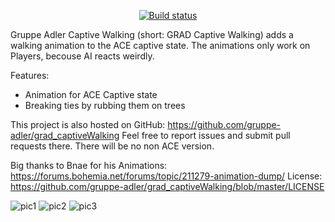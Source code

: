 <p align="center">
    <a href="https://travis-ci.org/gruppe-adler/grad_captiveWalking">
        <img src="https://api.travis-ci.org/gruppe-adler/grad_captiveWalking.svg?branch=master" alt="Build status">
    </a>
</p>

Gruppe Adler Captive Walking (short: GRAD Captive Walking) adds a walking animation to the ACE captive state.
The animations only work on Players, becouse AI reacts weirdly.

Features:
- Animation for ACE Captive state
- Breaking ties by rubbing them on trees

This project is also hosted on GitHub: https://github.com/gruppe-adler/grad_captiveWalking
Feel free to report issues and submit pull requests there.
There will be no non ACE version.

Big thanks to Bnae for his Animations: https://forums.bohemia.net/forums/topic/211279-animation-dump/
License: https://github.com/gruppe-adler/grad_captiveWalking/blob/master/LICENSE

![pic1](https://imgur.com/U4fBVlN.jpg)
![pic2](https://imgur.com/rAms8ng.jpg)
![pic3](https://imgur.com/gCQ1lfu.jpg)
